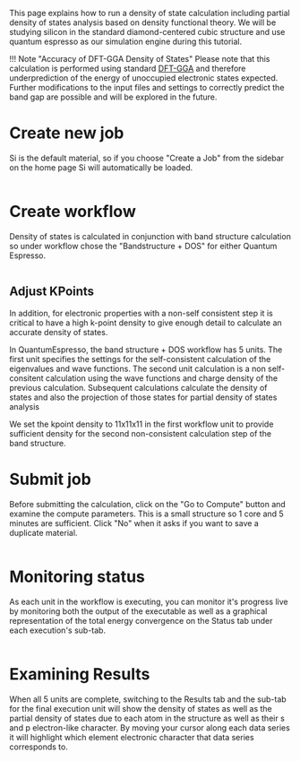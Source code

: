 <!-- TODO by MH -->
This page explains how to run a density of state calculation including partial density of states analysis based on density functional theory. We will be studying silicon in the standard diamond-centered cubic structure and use quantum espresso as our simulation engine during this tutorial.

!!! Note "Accuracy of DFT-GGA Density of States"
    Please note that this calculation is performed using standard [DFT-GGA](https://en.wikipedia.org/wiki/Density_functional_theory) and therefore underprediction of the energy of unoccupied electronic states expected.  Further modifications to the input files and settings to correctly predict the band gap are possible and will be explored in the future.

# Create new job
Si is the default material, so if you choose "Create a Job" from the sidebar on the home page Si will automatically be loaded.

<img data-gifffer="/images/BandStep1.gif" />

# Create workflow

Density of states is calculated in conjunction with band structure calculation so under workflow chose the "Bandstructure + DOS" for either Quantum Espresso.

<img data-gifffer="/images/DOSStep2.gif" />

## Adjust KPoints

In addition, for electronic properties with a non-self consistent step it is critical to have a high k-point density to give enough detail to calculate an accurate density of states.

In QuantumEspresso, the band structure + DOS workflow has 5 units.  The first unit specifies the settings for the self-consistent calculation of the eigenvalues and wave functions.  The second unit calculation is a non self-consitent calculation using the wave functions and charge density of the previous calculation. Subsequent calculations calculate the density of states and also the projection of those states for partial density of states analysis

We set the kpoint density to 11x11x11 in the first workflow unit to provide sufficient density for the second non-consistent calculation step of the band structure.
<img data-gifffer="/images/DOSStep3.gif" />

# Submit job

Before submitting the calculation, click on the "Go to Compute" button and examine the compute parameters.  This is a small structure so 1 core and 5 minutes are sufficient.  Click "No" when it asks if you want to save a duplicate material.

<img data-gifffer="/images/DOSStep4.gif" />

# Monitoring status

As each unit in the workflow is executing, you can monitor it's progress live by monitoring both the output of the executable as well as a graphical representation of the total energy convergence on the Status tab under each execution's sub-tab.

<img data-gifffer="/images/DOSStep5.gif" />

# Examining Results

When all 5 units are complete, switching to the Results tab and the sub-tab for the final execution unit will show the density of states as well as the partial density of states due to each atom in the structure as well as their s and p electron-like character.  By moving your cursor along each data series it will highlight which element electronic character that data series corresponds to.

<img data-gifffer="/images/DOSStep6.gif" />



